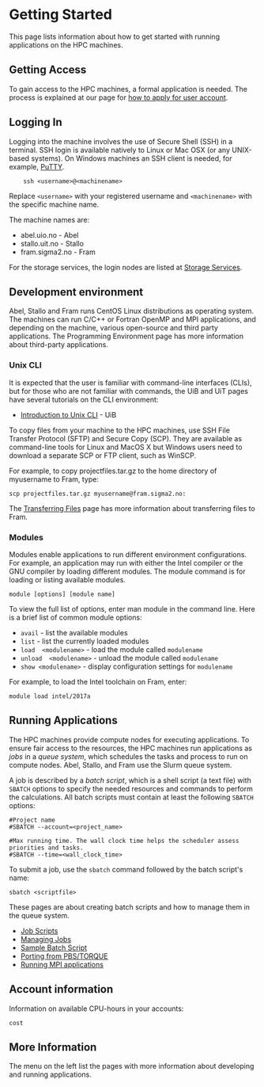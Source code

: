 # Getting Started

This page lists information about how to get started with running applications
on the HPC machines.

## Getting Access

To gain access to the HPC machines, a formal application is needed. The process
is explained at our page for [how to apply for user account](https://www.sigma2.no/content/how-apply-user-account).

## Logging In

Logging into the machine involves the use of Secure Shell (SSH) in a terminal.
SSH login is available natively to Linux or Mac OSX (or any UNIX-based systems).
On Windows machines an SSH client is needed, for example, [PuTTY](http://putty.org).

```shell
    ssh <username>@<machinename>
```

Replace `<username>` with your registered username and `<machinename>` with the specific machine name.

The machine names are:

* abel.uio.no   - Abel
* stallo.uit.no - Stallo
* fram.sigma2.no - Fram

For the storage services, the login nodes are listed at [Storage Services](../storage/storageservices.md).

## Development environment

Abel, Stallo and Fram runs CentOS Linux distributions as operating system. The machines can run C/C++ or Fortran OpenMP and MPI applications, and depending on the machine, various open-source and third party applications. The Programming Environment page has more information about third-party applications.

### Unix CLI

It is expected that the user is familiar with command-line interfaces (CLIs), but for those who are not familiar with commands, the UiB and UiT pages have several tutorials on the CLI environment:

* [Introduction to Unix CLI](https://docs.hpc.uib.no/wiki/Introduction_to_Unix_CLI) - UiB

To copy files from your machine to the HPC machines, use SSH File Transfer Protocol (SFTP) and Secure Copy (SCP). They are available as command-line tools for Linux and MacOS X but Windows users need to download a separate SCP or FTP client, such as WinSCP.

For example, to copy projectfiles.tar.gz to the home directory of myusername to Fram, type:

    scp projectfiles.tar.gz myusername@fram.sigma2.no:

The [Transferring Files](../storage/file-transfering.md) page has more information about transferring files to Fram.

### Modules

Modules enable applications to run different environment configurations. For example, an application may run with either the Intel compiler or the GNU compiler by loading different modules. The module command is for loading or listing available modules.

    module [options] [module name]

To view the full list of options, enter man module in the command line. Here is a brief list of common module options:

* `avail` - list the available modules
* `list` - list the currently loaded modules
* `load  <modulename>` - load the module called `modulename`
* `unload  <modulename>` - unload the module called `modulename`
* `show <modulename>`  - display configuration settings for `modulename`

For example, to load the Intel toolchain on Fram, enter:

    module load intel/2017a

## Running Applications

The HPC machines provide compute nodes for executing applications. To ensure
fair access to the resources, the HPC machines run applications as _jobs_ in a
_queue system_, which schedules the tasks and process to run on compute
nodes. Abel, Stallo, and Fram use the Slurm queue system.

A job is described by a _batch script_, which is a shell script (a text file)
with `SBATCH` options to specify the needed resources and commands to perform
the calculations.  All batch scripts must contain at least the following
`SBATCH` options:

    #Project name
    #SBATCH --account=<project_name>

    #Max running time. The wall clock time helps the scheduler assess priorities and tasks.
    #SBATCH --time=<wall_clock_time>

To submit a job, use the `sbatch` command followed by the batch script's name:

    sbatch <scriptfile>

These pages are about creating batch scripts and how to manage them in the queue system.

* [Job Scripts](../jobs/jobscripts.md)
* [Managing Jobs](../jobs/managing_jobs.md)
* [Sample Batch Script](../jobs/samplescript.md)
* [Porting from PBS/TORQUE](../jobs/porting.md)
* [Running MPI applications](../jobs/mpi_jobs.md)

## Account information

Information on available CPU-hours in your accounts:

    cost

## More Information

The menu on the left list the pages with more information about developing and running applications.
